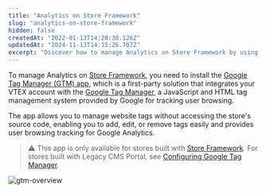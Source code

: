 ```yaml
---
title: "Analytics on Store Framework"
slug: "analytics-on-store-framework"
hidden: false
createdAt: "2022-01-13T14:20:38.126Z"
updatedAt: "2024-11-13T14:15:26.707Z"
excerpt: "Discover how to manage Analytics on Store Framework by using the Google Tag Manager app."
---
```


To manage Analytics on [Store Framework](https://developers.vtex.com/docs/guides/store-framework), you need to install the [Google Tag Manager (GTM) app](https://developers.vtex.com/docs/apps/vtex.google-tag-manager), which is a first-party solution that integrates your VTEX account with the [Google Tag Manager](https://tagmanager.google.com), a JavaScript and HTML tag management system provided by Google for tracking user browsing.

The app allows you to manage website tags without accessing the store's source code, enabling you to add, edit, or remove tags easily and provides user browsing tracking for Google Analytics.

> ⚠️ This app is only available for stores built with [Store Framework](https://developers.vtex.com/docs/guides/store-framework). For stores built with Legacy CMS Portal, see [Configuring Google Tag Manager](https://help.vtex.com/en/tutorial/how-to-setup-google-analytics-in-vtex-store--G2P0rmSrEiqCcmUMyUUwG#configuring-google-tag-manager).

![gtm-overview](https://cdn.jsdelivr.net/gh/vtexdocs/dev-portal-content@main/images/google-tag-manager-0.png)

<Flex>

  <WhatsNextCard
  title="Installing Google Tag Manager"
  description="Learn how to install the Google Tag Manager app in your VTEX store."
  linkTo="/docs/guides/store-framework-analytics-installing-google-tag-manager"
  linkTitle="See more"
  />

  <WhatsNextCard
  title="Setting up Google Tag Manager"
  description="Set up the Google Tag Manager app with variables, triggers, and tags."
  linkTo="/docs/guides/store-framework-analytics-setting-up-google-tag-manager"
  linkTitle="See more"
  />
 
</Flex>
